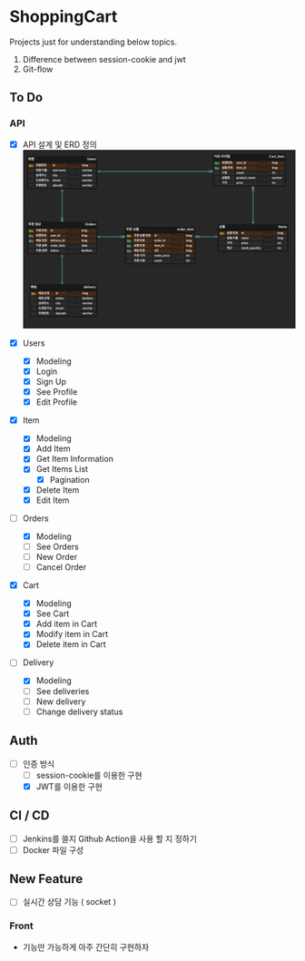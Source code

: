 # ShoppingCart

Projects just for understanding below topics.

1. Difference between session-cookie and jwt
2. Git-flow

## To Do

### API

- [x] API 설계 및 ERD 정의
      ![erd](files/erd.png)

- [x] Users
  - [x] Modeling
  - [x] Login
  - [x] Sign Up
  - [x] See Profile
  - [x] Edit Profile

- [x] Item
  - [x] Modeling
  - [x] Add Item
  - [x] Get Item Information
  - [x] Get Items List
    - [x] Pagination
  - [x] Delete Item
  - [x] Edit Item

- [ ] Orders
  - [x] Modeling
  - [ ] See Orders
  - [ ] New Order
  - [ ] Cancel Order

- [x] Cart
  - [x] Modeling
  - [x] See Cart
  - [x] Add item in Cart
  - [x] Modify item in Cart
  - [x] Delete item in Cart

- [ ] Delivery
  - [x] Modeling
  - [ ] See deliveries
  - [ ] New delivery
  - [ ] Change delivery status

## Auth

- [ ] 인증 방식
  - [ ] session-cookie를 이용한 구현
  - [x] JWT를 이용한 구현

## CI / CD
- [ ] Jenkins를 쓸지 Github Action을 사용 할 지 정하기
- [ ] Docker 파일 구성

## New Feature
- [ ] 실시간 상담 기능 ( socket )
  
### Front
- 기능만 가능하게 아주 간단히 구현하자

